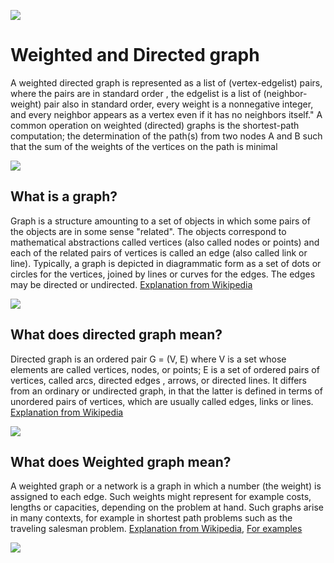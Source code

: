 ![](https://www.google.co.il/url?sa=i&url=https%3A%2F%2Fwww.ariel.ac.il%2Fwp%2Fen%2F&psig=AOvVaw0VkfOf81gHGTFJyEI4Ck_J&ust=1638922024573000&source=images&cd=vfe&ved=0CAsQjRxqFwoTCOj7zr2y0PQCFQAAAAAdAAAAABAD)

# Weighted and Directed graph 
A weighted directed graph  is represented as a list of (vertex-edgelist) pairs, where the pairs are in standard order , the edgelist is a list of (neighbor-weight) pair also in standard order, every weight is a nonnegative integer, and every neighbor appears as a vertex even if it has no neighbors itself."
A common operation on weighted (directed) graphs is the shortest-path computation; the determination of the path(s) from two nodes A and B such that the sum of the weights of the vertices on the path is minimal

![](https://i.stack.imgur.com/hF3mQ.png)

## What is a graph?
Graph is a structure amounting to a set of objects in which some pairs of the objects are in some sense "related". The objects correspond to mathematical abstractions called vertices (also called nodes or points) and each of the related pairs of vertices is called an edge (also called link or line). Typically, a graph is depicted in diagrammatic form as a set of dots or circles for the vertices, joined by lines or curves for the edges. The edges may be directed or undirected. 
[Explanation from Wikipedia](https://en.wikipedia.org/wiki/Graph_(discrete_mathematics))

![](https://upload.wikimedia.org/wikipedia/commons/thumb/5/5b/6n-graf.svg/1280px-6n-graf.svg.png)




## What does directed graph mean?
Directed graph is an ordered pair G = (V, E) where
V is a set whose elements are called vertices, nodes, or points;
E is a set of ordered pairs of vertices, called arcs, directed edges , arrows, or directed lines.
It differs from an ordinary or undirected graph, in that the latter is defined in terms of unordered pairs of vertices, which are usually called edges, links or lines.
[Explanation from Wikipedia](https://en.wikipedia.org/wiki/Directed_graph)


![](https://upload.wikimedia.org/wikipedia/commons/thumb/5/51/Directed_graph.svg/1280px-Directed_graph.svg.png)


## What does Weighted graph mean?
A weighted graph or a network is a graph in which a number (the weight) is assigned to each edge. Such weights might represent for example costs, lengths or capacities, depending on the problem at hand. Such graphs arise in many contexts, for example in shortest path problems such as the traveling salesman problem.
[Explanation from Wikipedia](https://he.wikipedia.org/wiki/%D7%92%D7%A8%D7%A3_%D7%9E%D7%9E%D7%95%D7%A9%D7%A7%D7%9C),
[For examples](http://www.mathcs.emory.edu/~cheung/Courses/171/Syllabus/11-Graph/weighted.html)


![](https://upload.wikimedia.org/wikipedia/he/a/a1/Weighted_graph.jpeg)
